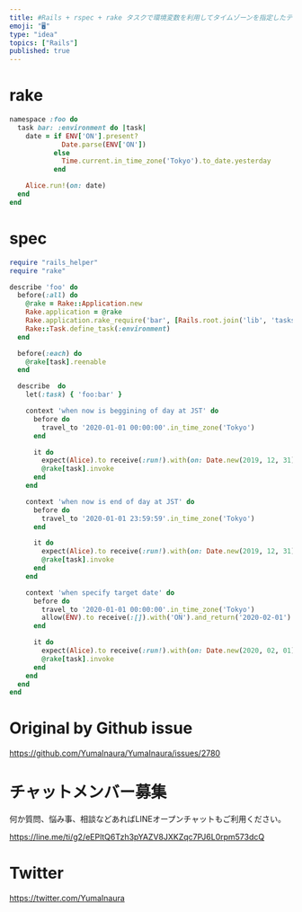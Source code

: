```yaml
---
title: #Rails + rspec + rake タスクで環境変数を利用してタイムゾーンを指定したテストをする例 ( specify local 
emoji: "🖥"
type: "idea"
topics: ["Rails"]
published: true
---
```


# rake

```rb
namespace :foo do
  task bar: :environment do |task|
    date = if ENV['ON'].present?
             Date.parse(ENV['ON'])
           else
             Time.current.in_time_zone('Tokyo').to_date.yesterday
           end

    Alice.run!(on: date)
  end
end
```

# spec

```rb
require "rails_helper"
require "rake"

describe 'foo' do
  before(:all) do
    @rake = Rake::Application.new
    Rake.application = @rake
    Rake.application.rake_require('bar', [Rails.root.join('lib', 'tasks', 'foo')])
    Rake::Task.define_task(:environment)
  end

  before(:each) do
    @rake[task].reenable
  end

  describe  do
    let(:task) { 'foo:bar' }

    context 'when now is beggining of day at JST' do
      before do
        travel_to '2020-01-01 00:00:00'.in_time_zone('Tokyo')
      end

      it do
        expect(Alice).to receive(:run!).with(on: Date.new(2019, 12, 31))
        @rake[task].invoke
      end
    end

    context 'when now is end of day at JST' do
      before do
        travel_to '2020-01-01 23:59:59'.in_time_zone('Tokyo')
      end

      it do
        expect(Alice).to receive(:run!).with(on: Date.new(2019, 12, 31))
        @rake[task].invoke
      end
    end

    context 'when specify target date' do
      before do
        travel_to '2020-01-01 00:00:00'.in_time_zone('Tokyo')
        allow(ENV).to receive(:[]).with('ON').and_return('2020-02-01')
      end

      it do
        expect(Alice).to receive(:run!).with(on: Date.new(2020, 02, 01))
        @rake[task].invoke
      end
    end
  end
end
```

# Original by Github issue

https://github.com/YumaInaura/YumaInaura/issues/2780








<!-- Update From Qiita API -->

# チャットメンバー募集


何か質問、悩み事、相談などあればLINEオープンチャットもご利用ください。

https://line.me/ti/g2/eEPltQ6Tzh3pYAZV8JXKZqc7PJ6L0rpm573dcQ





# Twitter


https://twitter.com/YumaInaura


<!-- Update From Qiita API -->


